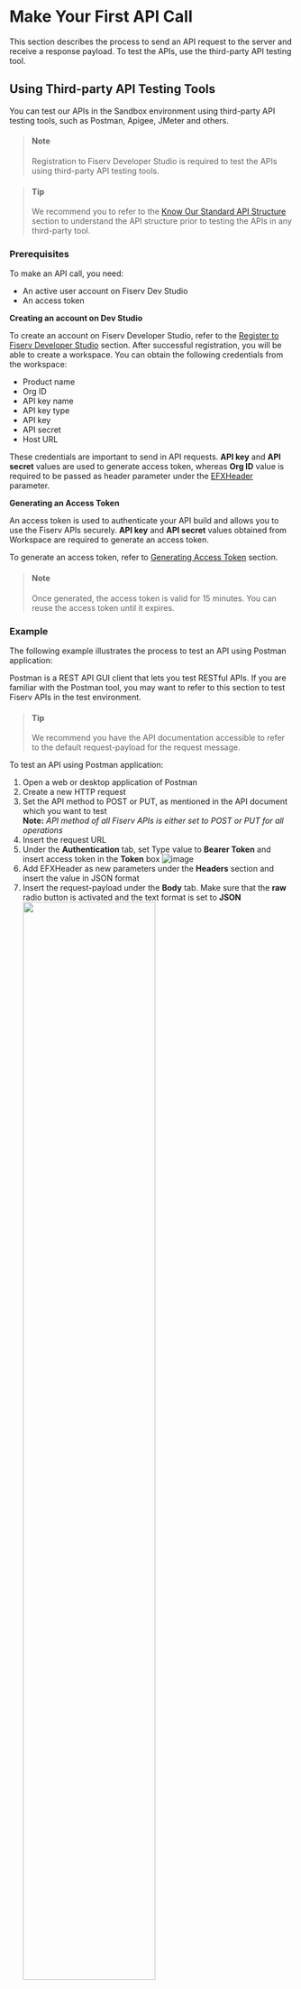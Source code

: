 # Make Your First API Call

This section describes the process to send an API request to the server and receive a response payload. To test the APIs, use the third-party API testing tool.

## Using Third-party API Testing Tools

You can test our APIs in the Sandbox environment using third-party API testing tools, such as Postman, Apigee, JMeter and others.

<!-- theme: info -->
> #### Note
> 
> Registration to Fiserv Developer Studio is required to test the APIs using third-party API testing tools.

<!-- theme: success -->
> #### Tip
>
> We recommend you to refer to the <a href="?path=docs/getting-started/before-you-start.md#know-our-standard-api-structure" title="Click to open">Know Our Standard API Structure</a> section to understand the API structure prior to testing the APIs in any third-party tool.


### Prerequisites
To make an API call, you need:
- An active user account on Fiserv Dev Studio
- An access token


**Creating an account on Dev Studio**


To create an account on Fiserv Developer Studio, refer to the [Register to Fiserv Developer Studio](?path=docs/getting-started/before-you-start.md#register-to-fiserv-developer-studio) section. 
After successful registration, you will be able to create a workspace. You can obtain the following credentials from the workspace:

* Product name  
* Org ID   
* API key name
* API key type
* API key
* API secret
* Host URL
  
These credentials are important to send in API requests. **API key** and **API secret** values are used to generate access token, whereas **Org ID** value is required to be passed as header parameter under the [EFXHeader](?path=docs/api-ref-EFX-header.md) parameter.


**Generating an Access Token**
   
An access token is used to authenticate your API build and allows you to use the Fiserv APIs securely. **API key** and **API secret** values obtained from Workspace are required to generate an access token. 
  
To generate an access token, refer to [Generating Access Token](?path=docs/getting-started/before-you-start.md#generating-access-token) section.


<!-- theme: info -->
> #### Note
>
> Once generated, the access token is valid for 15 minutes. You can reuse the access token until it expires.


### Example
  
The following example illustrates the process to test an API using Postman application:
  
  
Postman is a REST API GUI client that lets you test RESTful APIs. If you are familiar with the Postman tool, you may want to refer to this section to test Fiserv APIs in the test environment. 
  
<!-- theme: success -->  
> #### Tip
>
> We recommend you have the API documentation accessible to refer to the default request-payload for the request message.

To  test an API using Postman application: 

1. Open a web or desktop application of Postman
2.	Create a new HTTP request
3.	Set the API method to POST or PUT, as mentioned in the API document which you want to test <br> **Note:** *API method of all Fiserv APIs is either set to POST or PUT for all operations*
4.	Insert the request URL 
5.	Under the **Authentication** tab, set Type value to **Bearer Token** and insert access token in the **Token** box
    ![image](https://user-images.githubusercontent.com/81968767/220967588-52eec24d-4b13-4d26-ba28-a9ad90943e26.png)
6.	Add EFXHeader as new parameters under the **Headers** section and insert the <EFXHeader> value in JSON format 
7.	Insert the request-payload under the **Body** tab. Make sure that the **raw** radio button is activated and the text format is set to **JSON** <br> <kbd><img src="https://user-images.githubusercontent.com/81968767/145019152-399b813e-61a6-41c1-9e79-2e3cfd10015f.png" width="70%" /></kbd><br> **Note:** *Default request-payload can be copied from the API Explorer document and you may modify certain fields as mentioned in the documentation.*
8.	Modify the field values in JSON code that you want to test 
9.	Click **Send**. API response is generated in the Response section

  
<kbd>
  <img src="https://user-images.githubusercontent.com/81968767/145146913-16d54888-1e48-46b7-99f5-64827a78e21f.gif" />
</kbd> <br><br>


